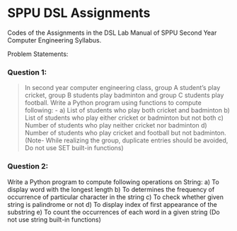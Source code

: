 # SPPU DSL Assignments

Codes of the Assignments in the DSL Lab Manual of SPPU Second Year Computer Engineering Syllabus.

Problem Statements: 

### Question 1:

> In second year computer engineering class, group A student’s play cricket, group B students
> play badminton and group C students play football. Write a Python program using functions
> to compute following: - a) List of students who play both cricket and badminton b) List of
> students who play either cricket or badminton but not both c) Number of students who play
> neither cricket nor badminton d) Number of students who play cricket and football but not
> badminton. (Note- While realizing the group, duplicate entries should be avoided, Do not
> use SET built-in functions)

### Question 2:

Write a Python program to compute following operations on String:
a) To display word with the longest length 
b) To determines the frequency of occurrence of particular character in the string 
c) To check whether given string is palindrome or not 
d) To display index of first appearance of the substring 
e) To count the occurrences of each word in a given string (Do not use string built-in functions)
